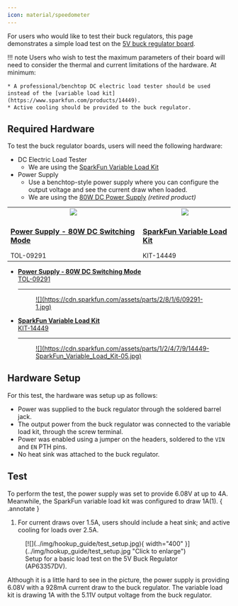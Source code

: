 ```yaml
---
icon: material/speedometer
---
```


For users who would like to test their buck regulators, this page demonstrates a simple load test on the [5V buck regulator board](https://www.sparkfun.com/products/21255).

!!! note
	Users who wish to test the maximum parameters of their board will need to consider the thermal and current limitations of the hardware. At minimum:
	
	* A professional/benchtop DC electric load tester should be used instead of the [variable load kit](https://www.sparkfun.com/products/14449).
	* Active cooling should be provided to the buck regulator. 

## Required Hardware
To test the buck regulator boards, users will need the following hardware:

* DC Electric Load Tester
	* We are using the [SparkFun Variable Load Kit](https://www.sparkfun.com/products/14449)
* Power Supply
	* Use a benchtop-style power supply where you can configure the output voltage and see the current draw when loaded.
	* We are using the [80W DC Power Supply](https://www.sparkfun.com/products/retired/9291) *(retired product)*	


<table class="pdf">
	<tr>
		<td>
			<a href="https://www.sparkfun.com/products/retired/9291">
				<center><img src="https://cdn.sparkfun.com/r/140-140/assets/parts/2/8/1/6/09291-1.jpg">
				</center>
				<h3 class="title">Power Supply - 80W DC Switching Mode</h3>
			</a>
			TOL-09291
		</td>
		<td>
			<a href="https://www.sparkfun.com/products/14449">
				<center><img src="https://cdn.sparkfun.com/r/140-140/assets/parts/1/2/4/7/9/14449-SparkFun_Variable_Load_Kit-05.jpg">
				</center>
				<h3 class="title">SparkFun Variable Load Kit</h3>
			</a>
			KIT-14449
		</td>
    </tr>
</table>


<div class="grid cards hide" markdown>

-   <a href="https://www.sparkfun.com/products/retired/9291">**Power Supply - 80W DC Switching Mode**<br>
	TOL-09291

	---

	<figure markdown>
	![](https://cdn.sparkfun.com/assets/parts/2/8/1/6/09291-1.jpg)
	</figure></a>

-   <a href="https://www.sparkfun.com/products/14449">**SparkFun Variable Load Kit**<br>
	KIT-14449

	---

	<figure markdown>
	![](https://cdn.sparkfun.com/assets/parts/1/2/4/7/9/14449-SparkFun_Variable_Load_Kit-05.jpg)
	</figure>
	</a>

</div>

## Hardware Setup
For this test, the hardware was setup up as follows:

* Power was supplied to the buck regulator through the soldered barrel jack.
* The output power from the buck regulator was connected to the variable load kit, through the screw terminal.
* Power was enabled using a jumper on the headers, soldered to the `VIN` and `EN` PTH pins.
* No heat sink was attached to the buck regulator.

## Test
To perform the test, the power supply was set to provide 6.08V at up to 4A. Meanwhile, the SparkFun variable load kit was configured to draw 1A(1).
{ .annotate }

1. For current draws over 1.5A, users should include a heat sink; and active cooling for loads over 2.5A.

<figure markdown>
[![](../img/hookup_guide/test_setup.jpg){ width="400" }](../img/hookup_guide/test_setup.jpg "Click to enlarge")<br>
<figcaption markdown>Setup for a basic load test on the 5V Buck Regulator (AP63357DV).</figcaption>
</figure>

Although it is a little hard to see in the picture, the power supply is providing 6.08V with a 928mA current draw to the buck regulator. The variable load kit is drawing 1A with the 5.11V output voltage from the buck regulator.